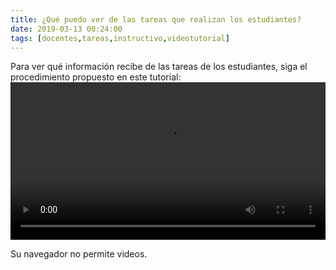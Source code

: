 ```yaml
---
title: ¿Qué puedo ver de las tareas que realizan los estudiantes?
date: 2019-03-13 00:24:00
tags: [docentes,tareas,instructivo,videotutorial]
---
```

Para ver qué información recibe de las tareas de los estudiantes, siga el procedimiento propuesto en este tutorial:
<video controls="controls" style="width: 100%">
  <source type="video/mp4" src="../vids/24_VerTareas.mp4"></source>
  <p>Su navegador no permite videos.</p>
</video>